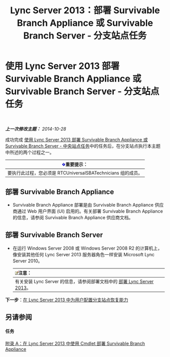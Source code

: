 ﻿---
title: Lync Server 2013：部署 Survivable Branch Appliance 或 Survivable Branch Server - 分支站点任务
TOCTitle: 部署 Survivable Branch Appliance 或 Survivable Branch Server - 分支站点任务
ms:assetid: 7989ba29-0419-46dd-892c-4ad3238afd56
ms:mtpsurl: https://technet.microsoft.com/zh-cn/library/Gg398599(v=OCS.15)
ms:contentKeyID: 49313324
ms.date: 05/19/2016
mtps_version: v=OCS.15
ms.translationtype: HT
---

# 使用 Lync Server 2013 部署 Survivable Branch Appliance 或 Survivable Branch Server - 分支站点任务

 

_**上一次修改主题：** 2014-10-28_

成功完成 [使用 Lync Server 2013 部署 Survivable Branch Appliance 或 Survivable Branch Server - 中央站点任务](lync-server-2013-deploying-a-survivable-branch-appliance-or-server-central-site-tasks.md)中的任务后，在分支站点执行本主题中所述的两个过程之一。

<table>
<thead>
<tr class="header">
<th><img src="images/Gg398794.important(OCS.15).gif" title="important" alt="important" />重要提示：</th>
</tr>
</thead>
<tbody>
<tr class="odd">
<td>要执行此过程，您必须是 RTCUniversalSBATechnicians 组的成员。</td>
</tr>
</tbody>
</table>


## 部署 Survivable Branch Appliance

  - Survivable Branch Appliance 部署是由 Survivable Branch Appliance 供应商通过 Web 用户界面 (UI) 启用的。有关部署 Survivable Branch Appliance 的信息，请参阅 Survivable Branch Appliance 供应商文档。

## 部署 Survivable Branch Server

  - 在运行 Windows Server 2008 或 Windows Server 2008 R2 的计算机上，像安装其他任何 Lync Server 2013 服务器角色一样安装 Microsoft Lync Server 2010。
    
    <table>
    <thead>
    <tr class="header">
    <th><img src="images/Dn783119.note(OCS.15).gif" title="note" alt="note" />注意：</th>
    </tr>
    </thead>
    <tbody>
    <tr class="odd">
    <td>有关安装 Lync Server 的信息，请参阅部署文档中的 <a href="lync-server-2013-deploying-lync-server.md">部署 Lync Server 2013</a>。</td>
    </tr>
    </tbody>
    </table>


**下一步**：[在 Lync Server 2013 中为用户配置分支站点恢复能力](lync-server-2013-configuring-users-for-branch-site-resiliency.md)

## 另请参阅

#### 任务

[附录 A：在 Lync Server 2013 中使用 Cmdlet 部署 Survivable Branch Appliance](lync-server-2013-appendix-a-using-cmdlets-to-deploy-a-survivable-branch-appliance.md)

